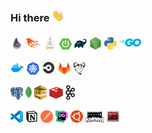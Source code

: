 ### Hi there <img src="icons/hi.gif" width="20px">


<a href="https://elixir-lang.org/" rel="noopener noreferrer"><img src="icons/elixir.png" width="20px" alt="Elixir"></a> <a href="https://www.phoenixframework.org/" rel="noopener noreferrer"><img src="icons/phoenix.png" width="24px" alt="Phoenix Framework"></a> <a href="https://www.java.com/en/" rel="noopener noreferrer"><img src="icons/java.png" width="22px" alt="Java"></a> <a href="https://spring.io/projects/spring-boot" rel="noopener noreferrer"><img src="icons/springboot.png" width="20px" alt="Spring Boot"></a> <a href="https://gradle.org/" rel="noopener noreferrer"><img src="icons/gradle.png" width="20px" alt="Gradle"></a> <a href="https://nodejs.org/en/" rel="noopener noreferrer"><img src="icons/nodejs.png" width="20px" alt="Node.js"></a> <a href="https://www.python.org/" rel="noopener noreferrer"><img src="icons/python.png" width="20px" alt="Python"></a> <a href="https://golang.org/" rel="noopener noreferrer"><img src="icons/go.png" width="35x" alt="Go"></a>


<a href="https://www.docker.com/" rel="noopener noreferrer"><img src="icons/docker.webp" width="22px" alt="Docker"></a> <a href="https://kubernetes.io/" rel="noopener noreferrer"><img src="icons/kubernetes.png" width="20px" alt="Kubernetes"></a> <a href="https://circleci.com/" rel="noopener noreferrer"><img src="icons/circleci.jpg" width="22px" alt="CircleCI"></a> <a href="https://docs.gitlab.com/ee/ci/" rel="noopener noreferrer"><img src="icons/gitlabci.png" width="20px" alt="GitLab CI/CD"></a> <a href="https://www.gnu.org/software/make/" rel="noopener noreferrer"><img src="icons/gnumake.svg" width="20px" alt="GNU Make"></a>


<a href="https://www.postgresql.org/" rel="noopener noreferrer"><img src="icons/postgresql.png" width="20px" alt="PostgreSQL"></a> <a href="https://www.mongodb.com/" rel="noopener noreferrer"><img src="icons/mongodb.png" width="10px" alt="MongoDB"></a> <a href="https://aws.amazon.com/sqs/" rel="noopener noreferrer"><img src="icons/sqs.png" width="20px" alt="Amazon SQS"></a> <a href="https://redis.io/" rel="noopener noreferrer"><img src="icons/redis.webp" width="22px" alt="Redis"></a> <a href="https://kafka.apache.org/" rel="noopener noreferrer"><img src="icons/kafka.png" width="15px" alt="Kafka"></a>


<a href="https://code.visualstudio.com/" rel="noopener noreferrer"><img src="icons/vscode.png" width="20px" alt="VSCode"></a> <a href="https://www.notion.so/" rel="noopener noreferrer"><img src="icons/notion.png" width="20px" alt="Notion"></a> <a href="https://www.postman.com/" rel="noopener noreferrer"><img src="icons/postman.png" width="20px" alt="Postman"></a> <a href="https://www.jetbrains.com/datagrip/" rel="noopener noreferrer"><img src="icons/datagrip.svg" width="20px" alt="DataGrip"></a> <a href="https://ubuntu.com/" rel="noopener noreferrer"><img src="icons/ubuntu.png" width="20px" alt="Ubuntu"></a> <a href="https://ohmyz.sh/" rel="noopener noreferrer"><img src="icons/ohmyzsh.png" width="30px" alt="Oh My ZSH!"></a> <a href="https://terminator-gtk3.readthedocs.io/en/latest/" rel="noopener noreferrer"><img src="icons/terminator.png" width="20px" alt="Terminator"></a>